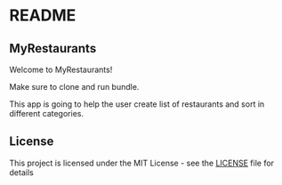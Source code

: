 # README
## MyRestaurants

Welcome to MyRestaurants!

Make sure to clone and run bundle. 

This app is going to help the user create list of restaurants and sort in different categories. 

## License 

This project is licensed under the MIT License - see the [LICENSE](https://github.com/valeriacopleman/MyRestaurants/blob/main/LICENSE.TXT) file for details